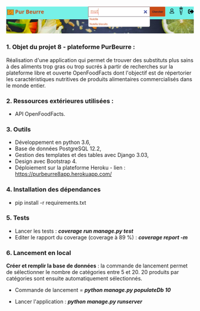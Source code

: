 ![navbar_purbeurre](products/static/products/img/HomePurBeurreReadme.png)

### 1. Objet du projet 8 - plateforme PurBeurre :

Réalisation d'une application qui permet de trouver des substituts plus sains à des aliments trop gras ou trop sucrés à partir de recherches sur la plateforme libre et ouverte OpenFoodFacts dont l'objectif est de répertorier les caractéristiques nutritives de produits alimentaires commercialisés dans le monde entier.

### 2. Ressources extérieures utilisées :
- API OpenFoodFacts.

### 3. Outils
- Développement en python 3.6,
- Base de données PostgreSQL 12.2,
- Gestion des templates et des tables avec Django 3.03,
- Design avec Bootstrap 4.
- Déploiement sur la plateforme Heroku - lien : https://purbeurre8app.herokuapp.com/

### 4. Installation des dépendances
- pip install -r requirements.txt

### 5. Tests
- Lancer les tests : **_coverage run manage.py test_**
- Editer le rapport du coverage (coverage à 89 %) : **_coverage report -m_**

### 6. Lancement en local
**Créer et remplir la base de données** : la commande de lancement permet de sélectionner le nombre de catégories entre 5 et 20. 
20 produits par catégories sont ensuite automatiquement sélectionnés.

- Commande de lancement = **_python manage.py populateDb 10_**

- Lancer l'application : **_python manage.py runserver_**

